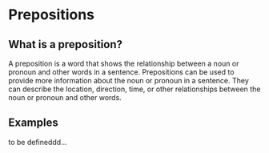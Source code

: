 # Prepositions

## What is a preposition?

A preposition is a word that shows the relationship between a noun or pronoun and other words in a sentence.
Prepositions can be used to provide more information about the noun or pronoun in a sentence. They can describe the
location, direction, time, or other relationships between the noun or pronoun and other words.

## Examples

to be defineddd...